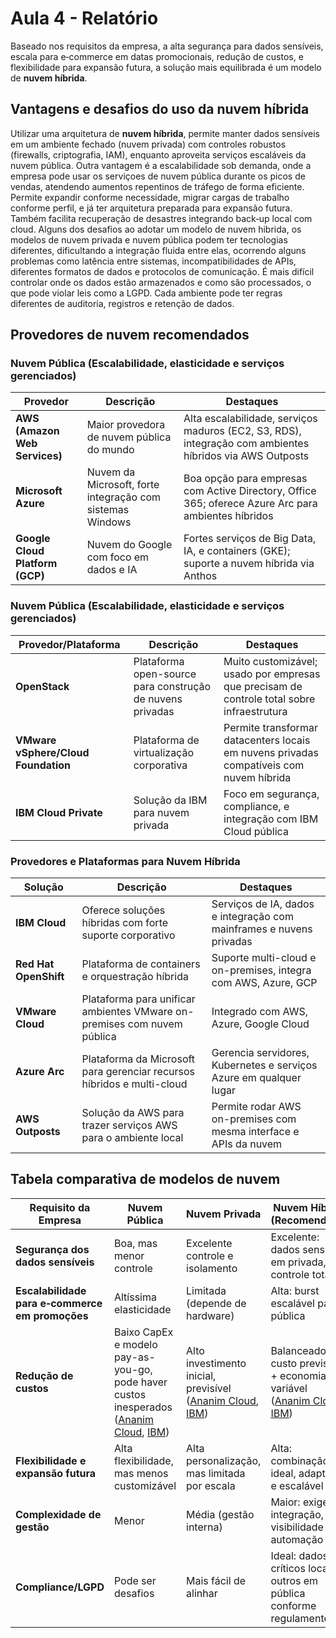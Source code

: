 # Aula 4 - Relatório

Baseado nos requisitos da empresa, a alta segurança para dados sensíveis, escala para e‑commerce em datas promocionais, redução de custos, e flexibilidade para expansão futura, a solução mais equilibrada é um modelo de **nuvem híbrida**.
## Vantagens e desafios do uso da nuvem híbrida
Utilizar uma arquitetura de **nuvem híbrida**, permite manter dados sensíveis em um ambiente fechado (nuvem privada) com controles robustos (firewalls, criptografia, IAM), enquanto aproveita serviços escaláveis da nuvem pública. Outra vantagem é a escalabilidade sob demanda, onde a empresa pode usar os serviçoes de nuvem pública durante os picos de vendas, atendendo aumentos repentinos de tráfego de forma eficiente. Permite expandir conforme necessidade, migrar cargas de trabalho conforme perfil, e já ter arquitetura preparada para expansão futura. Também facilita recuperação de desastres integrando back‑up local com cloud. Alguns dos desafios ao adotar um modelo de nuvem hibrida, os modelos de nuvem privada e nuvem pública podem ter tecnologias diferentes, dificultando a integração fluida entre elas, ocorrendo alguns problemas como latência entre sistemas, incompatibilidades de APIs, diferentes formatos de dados e protocolos de comunicação. É mais difícil controlar onde os dados estão armazenados e como são processados, o que pode violar leis como a LGPD. Cada ambiente pode ter regras diferentes de auditoria, registros e retenção de dados.

## Provedores de nuvem recomendados

### Nuvem Pública (Escalabilidade, elasticidade e serviços gerenciados)
| Provedor                        | Descrição                                                 | Destaques                                                                                                |
| ------------------------------- | --------------------------------------------------------- | -------------------------------------------------------------------------------------------------------- |
| **AWS (Amazon Web Services)**   | Maior provedora de nuvem pública do mundo                 | Alta escalabilidade, serviços maduros (EC2, S3, RDS), integração com ambientes híbridos via AWS Outposts |
| **Microsoft Azure**             | Nuvem da Microsoft, forte integração com sistemas Windows | Boa opção para empresas com Active Directory, Office 365; oferece Azure Arc para ambientes híbridos      |
| **Google Cloud Platform (GCP)** | Nuvem do Google com foco em dados e IA                    | Fortes serviços de Big Data, IA, e containers (GKE); suporte a nuvem híbrida via Anthos                  |

### Nuvem Pública (Escalabilidade, elasticidade e serviços gerenciados)
| Provedor/Plataforma                 | Descrição                                                 | Destaques                                                                                  |
| ----------------------------------- | --------------------------------------------------------- | ------------------------------------------------------------------------------------------ |
| **OpenStack**                       | Plataforma open-source para construção de nuvens privadas | Muito customizável; usado por empresas que precisam de controle total sobre infraestrutura |
| **VMware vSphere/Cloud Foundation** | Plataforma de virtualização corporativa                   | Permite transformar datacenters locais em nuvens privadas compatíveis com nuvem híbrida    |
| **IBM Cloud Private**               | Solução da IBM para nuvem privada                         | Foco em segurança, compliance, e integração com IBM Cloud pública                          |

### Provedores e Plataformas para Nuvem Híbrida
| Solução               | Descrição                                                               | Destaques                                                           |
| --------------------- | ----------------------------------------------------------------------- | ------------------------------------------------------------------- |
| **IBM Cloud**         | Oferece soluções híbridas com forte suporte corporativo                 | Serviços de IA, dados e integração com mainframes e nuvens privadas |
| **Red Hat OpenShift** | Plataforma de containers e orquestração híbrida                         | Suporte multi-cloud e on-premises, integra com AWS, Azure, GCP      |
| **VMware Cloud**      | Plataforma para unificar ambientes VMware on-premises com nuvem pública | Integrado com AWS, Azure, Google Cloud                              |
| **Azure Arc**         | Plataforma da Microsoft para gerenciar recursos híbridos e multi-cloud  | Gerencia servidores, Kubernetes e serviços Azure em qualquer lugar  |
| **AWS Outposts**      | Solução da AWS para trazer serviços AWS para o ambiente local           | Permite rodar AWS on-premises com mesma interface e APIs da nuvem   |

## Tabela comparativa de modelos de nuvem

| Requisito da Empresa                            | Nuvem Pública                                                                                   | Nuvem Privada                                                       | Nuvem Híbrida (Recomendada)                                                    |
| ----------------------------------------------- | ----------------------------------------------------------------------------------------------- | ------------------------------------------------------------------- | ------------------------------------------------------------------------------ |
| **Segurança dos dados sensíveis**               | Boa, mas menor controle                                                                         | Excelente controle e isolamento                                     | Excelente: dados sensíveis em privada, controle total                          |
| **Escalabilidade para e‑commerce em promoções** | Altíssima elasticidade                                                                          | Limitada (depende de hardware)                                      | Alta: burst escalável para pública                                             |
| **Redução de custos**                           | Baixo CapEx e modelo pay-as-you-go, pode haver custos inesperados ([Ananim Cloud][1], [IBM][2]) | Alto investimento inicial, previsível ([Ananim Cloud][1], [IBM][3]) | Balanceado: custo previsível + economia variável ([Ananim Cloud][1], [IBM][4]) |
| **Flexibilidade e expansão futura**             | Alta flexibilidade, mas menos customizável                                                      | Alta personalização, mas limitada por escala                        | Alta: combinação ideal, adaptável e escalável                                  |
| **Complexidade de gestão**                      | Menor                                                                                           | Média (gestão interna)                                              | Maior: exige integração, visibilidade e automação                              |
| **Compliance/LGPD**                             | Pode ser desafios                                                                               | Mais fácil de alinhar                                               | Ideal: dados críticos locais, outros em pública conforme regulamento           |

[1]: https://www.ananim.com.br/post/nuvem-p%C3%BAblica-privada-ou-h%C3%ADbrida-como-escolher-o-modelo-ideal-para-seu-neg%C3%B3cio?utm_source=chatgpt.com "Nuvem Pública, Privada ou Híbrida? Como escolher o modelo ideal para seu negócio"
[2]: https://www.ibm.com/br-pt/think/topics/public-cloud-vs-private-cloud-vs-hybrid-cloud?utm_source=chatgpt.com "Nuvem pública vs. nuvem privada vs. nuvem híbrida | IBM"
[3]: https://www.ibm.com/br-pt/think/insights/private-cloud-advantages-disadvantages?utm_source=chatgpt.com "Vantagens e desvantagens da nuvem privada | IBM"
[4]: https://www.ibm.com/br-pt/think/insights/hybrid-cloud-advantages-disadvantages?utm_source=chatgpt.com "Vantagens e desvantagens da nuvem híbrida | IBM"
